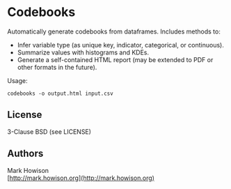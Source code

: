 # Codebooks

Automatically generate codebooks from dataframes. Includes methods to:
* Infer variable type (as unique key, indicator, categorical, or continuous).
* Summarize values with histograms and KDEs.
* Generate a self-contained HTML report (may be extended to PDF or other formats in the future).

Usage:

    codebooks -o output.html input.csv

## License

3-Clause BSD (see LICENSE)

## Authors

Mark Howison  
[http://mark.howison.org](http://mark.howison.org)
